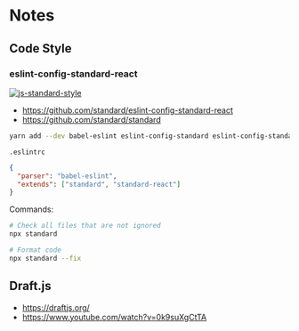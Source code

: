 # Notes

## Code Style

### eslint-config-standard-react

[![js-standard-style](https://img.shields.io/badge/code%20style-standard-brightgreen.svg)](https://github.com/standard/standard)

- <https://github.com/standard/eslint-config-standard-react>
- <https://github.com/standard/standard>

```bash
yarn add --dev babel-eslint eslint-config-standard eslint-config-standard-react eslint-plugin-standard eslint-plugin-promise eslint-plugin-import eslint-plugin-node eslint-plugin-react
```

`.eslintrc`

```json
{
  "parser": "babel-eslint",
  "extends": ["standard", "standard-react"]
}
```

Commands:

```bash
# Check all files that are not ignored
npx standard

# Format code
npx standard --fix
```

## Draft.js

- <https://draftjs.org/>
- <https://www.youtube.com/watch?v=0k9suXgCtTA>
